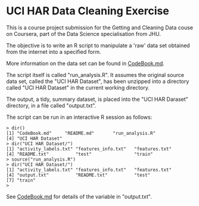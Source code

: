 # UCI HAR Data Cleaning Exercise

This is a course project submission for the Getting and Cleaning Data
couse on Coursera, part of the Data Science specialisation from JHU.

The objective is to write an R script to manipulate a 'raw' data set
obtained from the internet into a specified form.

More information on the data set can be found in
[CodeBook.md](CodeBook.md).

The script itself is called "run_analysis.R". It assumes the original
source data set, called the "UCI HAR Dataset", has been unzipped into
a directory called "UCI HAR Dataset" in the current working directory.

The output, a tidy, summary dataset, is placed into the "UCI HAR
Daraset" directory, in a file called "output.txt".

The script can be run in an interactive R session as follows:

    > dir()
    [1] "CodeBook.md"     "README.md"       "run_analysis.R"
    [4] "UCI HAR Dataset"
    > dir("UCI HAR Dataset/")
    [1] "activity_labels.txt" "features_info.txt"   "features.txt"
    [4] "README.txt"          "test"                "train"
    > source("run_analysis.R")
    > dir("UCI HAR Dataset/")
    [1] "activity_labels.txt" "features_info.txt"   "features.txt"
    [4] "output.txt"          "README.txt"          "test"
    [7] "train"
    >

See [CodeBook.md](CodeBook.md) for details of the variable in
"output.txt".
